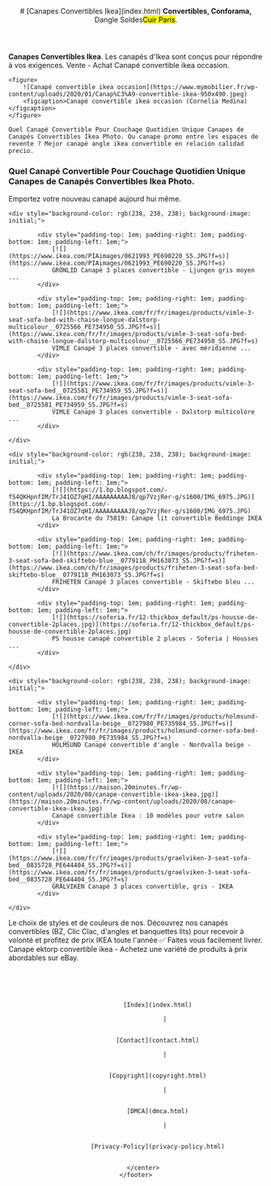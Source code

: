 
<center><ins class="adsbygoogle"></ins></center>
    <header>
        # [Canapes Convertibles Ikea](index.html)
        <b>Convertibles, Conforama,</b> Dangle Soldes<mark>Cuir Paris</mark>.
    </header>
    <main>
	<ins class="adsbygoogle"></ins>
        
**Canapes Convertibles Ikea**. Les canapés d'Ikea sont conçus pour répondre à vos exigences. Vente - Achat Canapé convertible ikea occasion.

&#10;	
	
	<figure>
		![Canapé convertible ikea occasion](https://www.mymobilier.fr/wp-content/uploads/2020/01/Canap%C3%A9-convertible-ikea-950x490.jpeg)
		<figcaption>Canapé convertible ikea occasion (Cornelia Medina)</figcaption>
	</figure>
	
	Quel Canapé Convertible Pour Couchage Quotidien Unique Canapes de Canapés Convertibles Ikea Photo. Ou canape promo entre les espaces de revente ? Mejor canapé angle ikea convertible en relación calidad precio.


### Quel Canapé Convertible Pour Couchage Quotidien Unique Canapes de Canapés Convertibles Ikea Photo.
Emportez votre nouveau canapé aujourd hui même.




	<div style="background-color: rgb(238, 238, 238); background-image: initial;">
	    
		    <div style="padding-top: 1em; padding-right: 1em; padding-bottom: 1em; padding-left: 1em;">
		        [![](https://www.ikea.com/PIAimages/0621993_PE690220_S5.JPG?f=s)](https://www.ikea.com/PIAimages/0621993_PE690220_S5.JPG?f=s)
		        GRÖNLID Canapé 3 places convertible - Ljungen gris moyen ...
		    </div>
	    
		    <div style="padding-top: 1em; padding-right: 1em; padding-bottom: 1em; padding-left: 1em;">
		        [![](https://www.ikea.com/fr/fr/images/products/vimle-3-seat-sofa-bed-with-chaise-longue-dalstorp-multicolour__0725566_PE734950_S5.JPG?f=s)](https://www.ikea.com/fr/fr/images/products/vimle-3-seat-sofa-bed-with-chaise-longue-dalstorp-multicolour__0725566_PE734950_S5.JPG?f=s)
		        VIMLE Canapé 3 places convertible - avec méridienne ...
		    </div>
	    
		    <div style="padding-top: 1em; padding-right: 1em; padding-bottom: 1em; padding-left: 1em;">
		        [![](https://www.ikea.com/fr/fr/images/products/vimle-3-seat-sofa-bed__0725581_PE734959_S5.JPG?f=s)](https://www.ikea.com/fr/fr/images/products/vimle-3-seat-sofa-bed__0725581_PE734959_S5.JPG?f=s)
		        VIMLE Canapé 3 places convertible - Dalstorp multicolore ...
		    </div>
	    
	</div>

	<div style="background-color: rgb(238, 238, 238); background-image: initial;">
	    
		    <div style="padding-top: 1em; padding-right: 1em; padding-bottom: 1em; padding-left: 1em;">
		        [![](https://1.bp.blogspot.com/-fS4QKHpnfIM/TrJ41OZ7qHI/AAAAAAAAAJ8/qp7VzjRer-g/s1600/IMG_6975.JPG)](https://1.bp.blogspot.com/-fS4QKHpnfIM/TrJ41OZ7qHI/AAAAAAAAAJ8/qp7VzjRer-g/s1600/IMG_6975.JPG)
		        La Brocante du 75019: Canape lit convertible Beddinge IKEA
		    </div>
	    
		    <div style="padding-top: 1em; padding-right: 1em; padding-bottom: 1em; padding-left: 1em;">
		        [![](https://www.ikea.com/ch/fr/images/products/friheten-3-seat-sofa-bed-skiftebo-blue__0779118_PH163073_S5.JPG?f=s)](https://www.ikea.com/ch/fr/images/products/friheten-3-seat-sofa-bed-skiftebo-blue__0779118_PH163073_S5.JPG?f=s)
		        FRIHETEN Canapé 3 places convertible - Skiftebo bleu ...
		    </div>
	    
		    <div style="padding-top: 1em; padding-right: 1em; padding-bottom: 1em; padding-left: 1em;">
		        [![](https://soferia.fr/12-thickbox_default/ps-housse-de-convertible-2places.jpg)](https://soferia.fr/12-thickbox_default/ps-housse-de-convertible-2places.jpg)
		        PS housse canapé convertible 2 places - Soferia | Housses ...
		    </div>
	    
	</div>

	<div style="background-color: rgb(238, 238, 238); background-image: initial;">
	    
		    <div style="padding-top: 1em; padding-right: 1em; padding-bottom: 1em; padding-left: 1em;">
		        [![](https://www.ikea.com/fr/fr/images/products/holmsund-corner-sofa-bed-nordvalla-beige__0727980_PE735984_S5.JPG?f=s)](https://www.ikea.com/fr/fr/images/products/holmsund-corner-sofa-bed-nordvalla-beige__0727980_PE735984_S5.JPG?f=s)
		        HOLMSUND Canapé convertible d'angle - Nordvalla beige - IKEA
		    </div>
	    
		    <div style="padding-top: 1em; padding-right: 1em; padding-bottom: 1em; padding-left: 1em;">
		        [![](https://maison.20minutes.fr/wp-content/uploads/2020/08/canape-convertible-ikea-ikea.jpg)](https://maison.20minutes.fr/wp-content/uploads/2020/08/canape-convertible-ikea-ikea.jpg)
		        Canapé convertible Ikea : 10 modèles pour votre salon
		    </div>
	    
		    <div style="padding-top: 1em; padding-right: 1em; padding-bottom: 1em; padding-left: 1em;">
		        [![](https://www.ikea.com/fr/fr/images/products/graelviken-3-seat-sofa-bed__0835728_PE644404_S5.JPG?f=s)](https://www.ikea.com/fr/fr/images/products/graelviken-3-seat-sofa-bed__0835728_PE644404_S5.JPG?f=s)
		        GRÄLVIKEN Canapé 3 places convertible, gris - IKEA
		    </div>
	    
	</div>

Le choix de styles et de couleurs de nos. Découvrez nos canapés convertibles (BZ, Clic Clac, d'angles et banquettes lits) pour recevoir à volonté et profitez de prix IKEA toute l'année ✅ Faites vous facilement livrer. Canape ektorp convertible ikea - Achetez une variété de produits à prix abordables sur eBay.
    </main>
    <footer style="padding-top: 50px;">
        <center>
            
                [Index](index.html)
                
                    |
                
            
                [Contact](contact.html)
                
                    |
                
            
                [Copyright](copyright.html)
                
                    |
                
            
                [DMCA](dmca.html)
                
                    |
                
            
                [Privacy-Policy](privacy-policy.html)
                
            
        </center>
    </footer>


